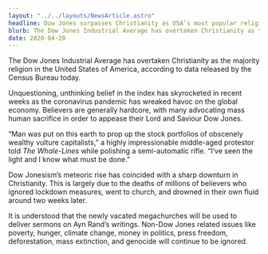 ```yaml
---
layout: "../../layouts/NewsArticle.astro"
headline: Dow Jones surpasses Christianity as USA’s most popular religion
blurb: The Dow Jones Industrial Average has overtaken Christianity as the majority religion in the United States of America, according to data released by the Census Bureau today.
date: 2020-04-20
---
```


The Dow Jones Industrial Average has overtaken Christianity as the majority religion in the United States of America, according to data released by the Census Bureau today.

Unquestioning, unthinking belief in the index has skyrocketed in recent weeks as the coronavirus pandemic has wreaked havoc on the global economy. Believers are generally hardcore, with many advocating mass human sacrifice in order to appease their Lord and Saviour Dow Jones.

“Man was put on this earth to prop up the stock portfolios of obscenely wealthy vulture capitalists,” a highly impressionable middle-aged protestor told _The Whale-Lines_ while polishing a semi-automatic rifle. “I’ve seen the light and I know what must be done.”

Dow Jonesism’s meteoric rise has coincided with a sharp downturn in Christianity. This is largely due to the deaths of millions of believers who ignored lockdown measures, went to church, and drowned in their own fluid around two weeks later.

It is understood that the newly vacated megachurches will be used to deliver sermons on Ayn Rand’s writings. Non-Dow Jones related issues like poverty, hunger, climate change, money in politics, press freedom, deforestation, mass extinction, and genocide will continue to be ignored.
